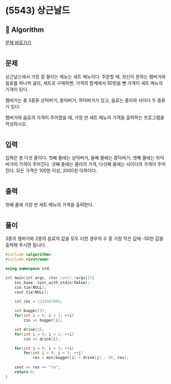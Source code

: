 # (5543) 상근날드
## :100: Algorithm
[문제 바로가기](https://www.acmicpc.net/problem/5543)
#
## 문제
상근날드에서 가장 잘 팔리는 메뉴는 세트 메뉴이다. 주문할 때, 자신이 원하는 햄버거와 음료를 하나씩 골라, 세트로 구매하면, 가격의 합계에서 50원을 뺀 가격이 세트 메뉴의 가격이 된다.

햄버거는 총 3종류 상덕버거, 중덕버거, 하덕버거가 있고, 음료는 콜라와 사이다 두 종류가 있다.

햄버거와 음료의 가격이 주어졌을 때, 가장 싼 세트 메뉴의 가격을 출력하는 프로그램을 작성하시오.
#
## 입력
입력은 총 다섯 줄이다. 첫째 줄에는 상덕버거, 둘째 줄에는 중덕버거, 셋째 줄에는 하덕버거의 가격이 주어진다. 넷째 줄에는 콜라의 가격, 다섯째 줄에는 사이다의 가격이 주어진다. 모든 가격은 100원 이상, 2000원 이하이다.
#
## 출력
첫째 줄에 가장 싼 세트 메뉴의 가격을 출력한다.
#
## 풀이
3종의 햄버거와 2종의 음료의 값을 모두 더한 경우의 수 중 가장 작은 값에 -50한 값을 출력해 주시면 됩니다.

```cpp
#include <algorithm>
#include <iostream>

using namespace std;

int main(int argc, char const *argv[]){
    ios_base::sync_with_stdio(false);
    cin.tie(NULL);
    cout.tie(NULL);

    int res = 1234567891;
    
    int bugger[3];
    for(int i = 0; i < 3; ++i)
        cin >> bugger[i];

    int drink[2];
    for(int i = 0; i < 2; ++i)
        cin >> drink[i];

    for(int i = 0; i < 3; ++i)
        for(int j = 0; j < 2; ++j)
            res = min(bugger[i] + drink[j] - 50, res);
    
    cout << res << "\n";
    return 0;
}
```